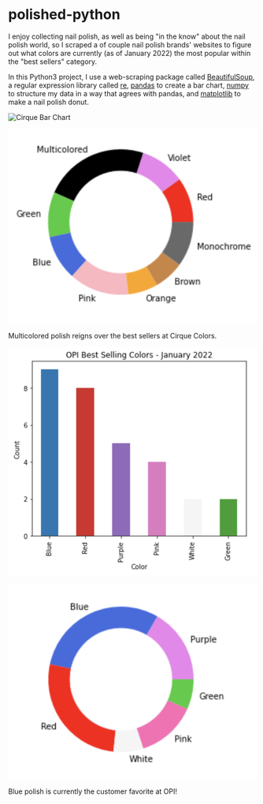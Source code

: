 # polished-python

I enjoy collecting nail polish, as well as being "in the know" about the nail polish world, so I scraped a of couple nail polish brands' websites to figure out what colors are currently (as of January 2022) the most popular within the "best sellers" category.

In this Python3 project, I use a web-scraping package called [BeautifulSoup](https://www.crummy.com/software/BeautifulSoup/bs4/doc/), a regular expression library called [re](https://docs.python.org/3/library/re.html), [pandas](https://pandas.pydata.org/docs/user_guide/index.html) to create a bar chart, [numpy](https://numpy.org/doc/stable/numpy-user.pdf) to structure my data in a way that agrees with pandas, and [matplotlib](https://matplotlib.org/stable/users/index) to make a nail polish donut.


![Cirque Bar Chart](./https://github.com/msmarroquin/polished-python/blob/main/Cirque%20Bar%20Chart.png)

![Cirque Donut](https://github.com/msmarroquin/polished-python/blob/main/Cirque%20Donut.png)

Multicolored polish reigns over the best sellers at Cirque Colors.

![OPI Bar Chart](https://github.com/msmarroquin/polished-python/blob/main/OPI%20Bar%20Chart.png)

![Opi Donut](https://github.com/msmarroquin/polished-python/blob/main/OPI%20Donut.png)

Blue polish is currently the customer favorite at OPI!